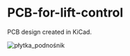 # PCB-for-lift-control
PCB design created in KiCad.

![płytka_podnośnik](https://user-images.githubusercontent.com/29758579/134228759-5d529ab8-821c-46ad-bb82-32f3c68dae33.jpg)
